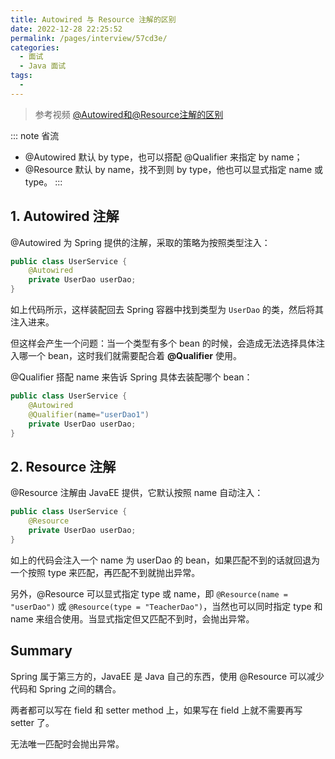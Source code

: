 ```yaml
---
title: Autowired 与 Resource 注解的区别
date: 2022-12-28 22:25:52
permalink: /pages/interview/57cd3e/
categories:
  - 面试
  - Java 面试
tags:
  - 
---
```


> 参考视频 [@Autowired和@Resource注解的区别](https://www.bilibili.com/video/BV1DY41177rK/)

::: note 省流
+ @Autowired 默认 by type，也可以搭配 @Qualifier 来指定 by name；
+ @Resource 默认 by name，找不到则 by type，他也可以显式指定 name 或 type。
:::

## 1. Autowired 注解

@Autowired 为 Spring 提供的注解，采取的策略为按照类型注入：

```java
public class UserService {
    @Autowired
    private UserDao userDao;
}
```

如上代码所示，这样装配回去 Spring 容器中找到类型为 `UserDao` 的类，然后将其注入进来。

但这样会产生一个问题：当一个类型有多个 bean 的时候，会造成无法选择具体注入哪一个 bean，这时我们就需要配合着 **@Qualifier** 使用。

@Qualifier 搭配 name 来告诉 Spring 具体去装配哪个 bean：

```java
public class UserService {
    @Autowired
    @Qualifier(name="userDao1")
    private UserDao userDao;
}
```

## 2. Resource 注解

@Resource 注解由 JavaEE 提供，它默认按照 name 自动注入：

```java
public class UserService {
    @Resource
    private UserDao userDao;
}
```

如上的代码会注入一个 name 为 userDao 的 bean，如果匹配不到的话就回退为一个按照 type 来匹配，再匹配不到就抛出异常。

另外，@Resource 可以显式指定 type 或 name，即 `@Resource(name = "userDao")` 或 `@Resource(type = "TeacherDao")`，当然也可以同时指定 type 和 name 来组合使用。当显式指定但又匹配不到时，会抛出异常。

## Summary

Spring 属于第三方的，JavaEE 是 Java 自己的东西，使用 @Resource 可以减少代码和 Spring 之间的耦合。

两者都可以写在 field 和 setter method 上，如果写在 field 上就不需要再写 setter 了。

无法唯一匹配时会抛出异常。
